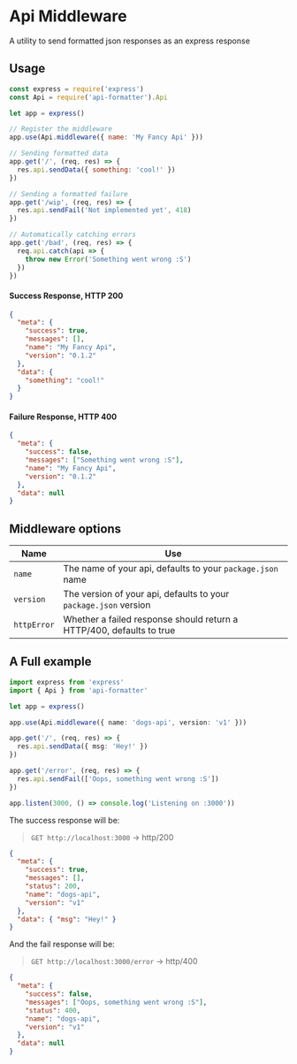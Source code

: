 # Api Middleware

A utility to send formatted json responses as an express response

## Usage

```js
const express = require('express')
const Api = require('api-formatter').Api

let app = express()

// Register the middleware
app.use(Api.middleware({ name: 'My Fancy Api' }))

// Sending formatted data
app.get('/', (req, res) => {
  res.api.sendData({ something: 'cool!' })
})

// Sending a formatted failure
app.get('/wip', (req, res) => {
  res.api.sendFail('Not implemented yet', 418)
})

// Automatically catching errors
app.get('/bad', (req, res) => {
  req.api.catch(api => {
    throw new Error('Something went wrong :S')
  })
})
```

#### Success Response, HTTP 200

```json
{
  "meta": {
    "success": true,
    "messages": [],
    "name": "My Fancy Api",
    "version": "0.1.2"
  },
  "data": {
    "something": "cool!"
  }
}
```

#### Failure Response, HTTP 400

```json
{
  "meta": {
    "success": false,
    "messages": ["Something went wrong :S"],
    "name": "My Fancy Api",
    "version": "0.1.2"
  },
  "data": null
}
```

## Middleware options

| Name        | Use                                                                  |
| ----------- | -------------------------------------------------------------------- |
| `name`      | The name of your api, defaults to your `package.json` name           |
| `version`   | The version of your api, defaults to your `package.json` version     |
| `httpError` | Whether a failed response should return a HTTP/400, defaults to true |

## A Full example

```ts
import express from 'express'
import { Api } from 'api-formatter'

let app = express()

app.use(Api.middleware({ name: 'dogs-api', version: 'v1' }))

app.get('/', (req, res) => {
  res.api.sendData({ msg: 'Hey!' })
})

app.get('/error', (req, res) => {
  res.api.sendFail(['Oops, something went wrong :S'])
})

app.listen(3000, () => console.log('Listening on :3000'))
```

The success response will be:

> `GET http://localhost:3000` → http/200

```json
{
  "meta": {
    "success": true,
    "messages": [],
    "status": 200,
    "name": "dogs-api",
    "version": "v1"
  },
  "data": { "msg": "Hey!" }
}
```

And the fail response will be:

> `GET http://localhost:3000/error` → http/400

```json
{
  "meta": {
    "success": false,
    "messages": ["Oops, something went wrong :S"],
    "status": 400,
    "name": "dogs-api",
    "version": "v1"
  },
  "data": null
}
```
